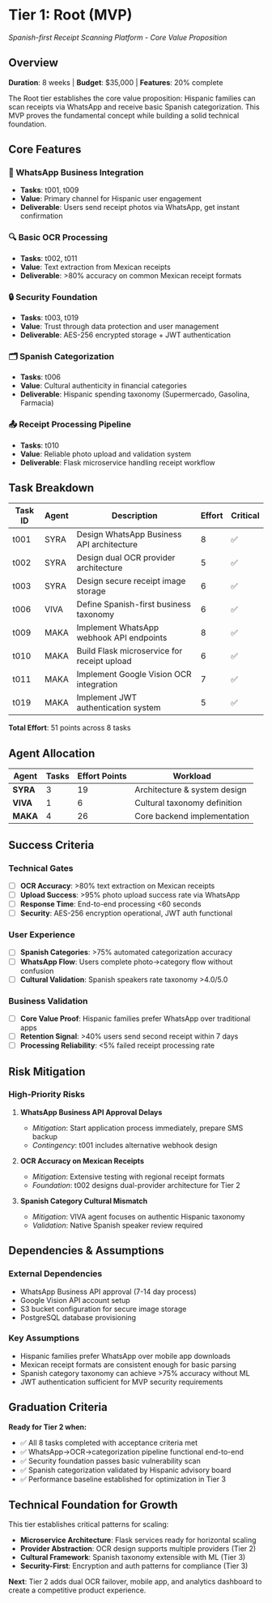 # Tier 1: Root (MVP)
*Spanish-first Receipt Scanning Platform - Core Value Proposition*

## Overview
**Duration**: 8 weeks | **Budget**: $35,000 | **Features**: 20% complete

The Root tier establishes the core value proposition: Hispanic families can scan receipts via WhatsApp and receive basic Spanish categorization. This MVP proves the fundamental concept while building a solid technical foundation.

## Core Features

### 🚀 WhatsApp Business Integration
- **Tasks**: t001, t009
- **Value**: Primary channel for Hispanic user engagement
- **Deliverable**: Users send receipt photos via WhatsApp, get instant confirmation

### 🔍 Basic OCR Processing  
- **Tasks**: t002, t011
- **Value**: Text extraction from Mexican receipts
- **Deliverable**: >80% accuracy on common Mexican receipt formats

### 🔒 Security Foundation
- **Tasks**: t003, t019
- **Value**: Trust through data protection and user management
- **Deliverable**: AES-256 encrypted storage + JWT authentication

### 🗂️ Spanish Categorization
- **Tasks**: t006
- **Value**: Cultural authenticity in financial categories
- **Deliverable**: Hispanic spending taxonomy (Supermercado, Gasolina, Farmacia)

### 📤 Receipt Processing Pipeline
- **Tasks**: t010
- **Value**: Reliable photo upload and validation system
- **Deliverable**: Flask microservice handling receipt workflow

## Task Breakdown

| Task ID | Agent | Description | Effort | Critical |
|---------|-------|-------------|--------|----------|
| t001 | SYRA | Design WhatsApp Business API architecture | 8 | ✅ |
| t002 | SYRA | Design dual OCR provider architecture | 5 | ✅ |
| t003 | SYRA | Design secure receipt image storage | 6 | ✅ |
| t006 | VIVA | Define Spanish-first business taxonomy | 6 | ✅ |
| t009 | MAKA | Implement WhatsApp webhook API endpoints | 8 | ✅ |
| t010 | MAKA | Build Flask microservice for receipt upload | 6 | ✅ |
| t011 | MAKA | Implement Google Vision OCR integration | 7 | ✅ |
| t019 | MAKA | Implement JWT authentication system | 5 | ✅ |

**Total Effort**: 51 points across 8 tasks

## Agent Allocation

| Agent | Tasks | Effort Points | Workload |
|-------|-------|---------------|----------|
| **SYRA** | 3 | 19 | Architecture & system design |
| **VIVA** | 1 | 6 | Cultural taxonomy definition |
| **MAKA** | 4 | 26 | Core backend implementation |

## Success Criteria

### Technical Gates
- [ ] **OCR Accuracy**: >80% text extraction on Mexican receipts
- [ ] **Upload Success**: >95% photo upload success rate via WhatsApp  
- [ ] **Response Time**: End-to-end processing <60 seconds
- [ ] **Security**: AES-256 encryption operational, JWT auth functional

### User Experience
- [ ] **Spanish Categories**: >75% automated categorization accuracy
- [ ] **WhatsApp Flow**: Users complete photo→category flow without confusion
- [ ] **Cultural Validation**: Spanish speakers rate taxonomy >4.0/5.0

### Business Validation
- [ ] **Core Value Proof**: Hispanic families prefer WhatsApp over traditional apps
- [ ] **Retention Signal**: >40% users send second receipt within 7 days
- [ ] **Processing Reliability**: <5% failed receipt processing rate

## Risk Mitigation

### High-Priority Risks
1. **WhatsApp Business API Approval Delays**
   - *Mitigation*: Start application process immediately, prepare SMS backup
   - *Contingency*: t001 includes alternative webhook design

2. **OCR Accuracy on Mexican Receipts**
   - *Mitigation*: Extensive testing with regional receipt formats
   - *Foundation*: t002 designs dual-provider architecture for Tier 2

3. **Spanish Category Cultural Mismatch**
   - *Mitigation*: VIVA agent focuses on authentic Hispanic taxonomy
   - *Validation*: Native Spanish speaker review required

## Dependencies & Assumptions

### External Dependencies
- WhatsApp Business API approval (7-14 day process)
- Google Vision API account setup
- S3 bucket configuration for secure image storage
- PostgreSQL database provisioning

### Key Assumptions
- Hispanic families prefer WhatsApp over mobile app downloads
- Mexican receipt formats are consistent enough for basic parsing
- Spanish category taxonomy can achieve >75% accuracy without ML
- JWT authentication sufficient for MVP security requirements

## Graduation Criteria

**Ready for Tier 2 when:**
- ✅ All 8 tasks completed with acceptance criteria met
- ✅ WhatsApp→OCR→categorization pipeline functional end-to-end
- ✅ Security foundation passes basic vulnerability scan
- ✅ Spanish categorization validated by Hispanic advisory board
- ✅ Performance baseline established for optimization in Tier 3

## Technical Foundation for Growth

This tier establishes critical patterns for scaling:
- **Microservice Architecture**: Flask services ready for horizontal scaling
- **Provider Abstraction**: OCR design supports multiple providers (Tier 2)
- **Cultural Framework**: Spanish taxonomy extensible with ML (Tier 3)  
- **Security-First**: Encryption and auth patterns for compliance (Tier 3)

**Next**: Tier 2 adds dual OCR failover, mobile app, and analytics dashboard to create a competitive product experience.